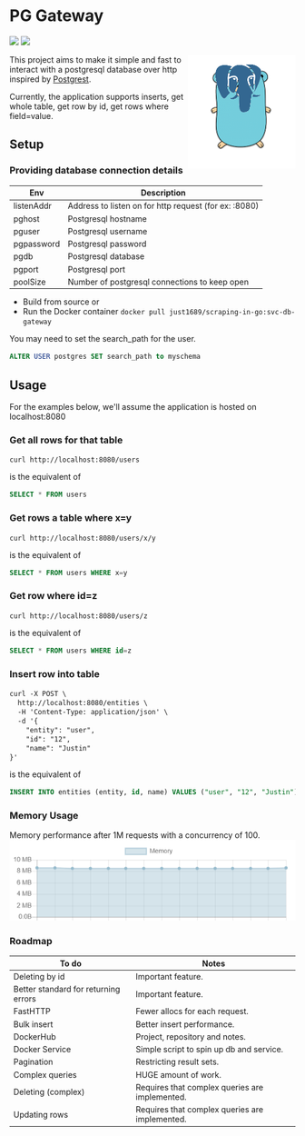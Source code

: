# PG Gateway
<a href="https://github.com/just1689/pg-gateway/releases"><img src="https://img.shields.io/badge/version-1.0-blue" /></a>&nbsp;<a href="https://goreportcard.com/report/github.com/just1689/pg-gateway"><img src="https://goreportcard.com/badge/github.com/just1689/pg-gateway" /></a><br />

<img align="right" height="200" src="docs/pg2.png" />

This project aims to make it simple and fast to interact with a postgresql database over http inspired by <a href="https://github.com/PostgREST/postgrest">Postgrest</a>.


Currently, the application supports inserts, get whole table, get row by id, get rows where field=value. 

## Setup

### Providing database connection details
| Env | Description |
|---|---|
| listenAddr | Address to listen on for http request (for ex: :8080) |
| pghost | Postgresql hostname |
| pguser | Postgresql username |
| pgpassword | Postgresql password |
| pgdb | Postgresql database |
| pgport | Postgresql port |
| poolSize | Number of postgresql connections to keep open |

- Build from source or
- Run the Docker container `docker pull just1689/scraping-in-go:svc-db-gateway`

You may need to set the search_path for the user.
```sql
ALTER USER postgres SET search_path to myschema
```

## Usage
For the examples below, we'll assume the application is hosted on localhost:8080

### Get all rows for that table
```shell script
curl http://localhost:8080/users
```
is the equivalent of  
```sql
SELECT * FROM users
```

### Get rows a table where x=y
```shell script
curl http://localhost:8080/users/x/y
```
is the equivalent of  
```sql
SELECT * FROM users WHERE x=y
```

### Get row where id=z
```shell script
curl http://localhost:8080/users/z
```
is the equivalent of  
```sql
SELECT * FROM users WHERE id=z
```

### Insert row into table
```shell script
curl -X POST \
  http://localhost:8080/entities \
  -H 'Content-Type: application/json' \
  -d '{
	"entity": "user",
	"id": "12",
	"name": "Justin"
}'
```
is the equivalent of  
```sql
INSERT INTO entities (entity, id, name) VALUES ("user", "12", "Justin")
```


### Memory Usage
Memory performance after 1M requests with a concurrency of 100. 
<img src="docs/memory3.png" />

### Roadmap
| To do | Notes |
|---|---|
| Deleting by id | Important feature. |
| Better standard for returning errors | Important feature. |
| FastHTTP | Fewer allocs for each request. |
| Bulk insert | Better insert performance. |
| DockerHub | Project, repository and notes. |
| Docker Service | Simple script to spin up db and service. |
| Pagination | Restricting result sets. |
| Complex queries | HUGE amount of work. |
| Deleting (complex) | Requires that complex queries are implemented. |
| Updating rows | Requires that complex queries are implemented. |

